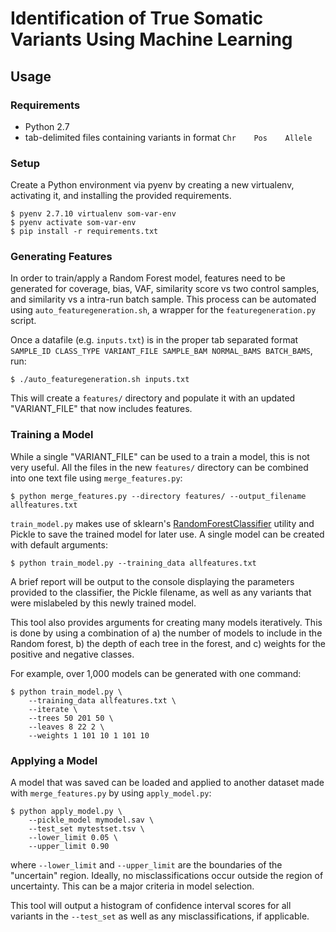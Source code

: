 # Identification of True Somatic Variants Using Machine Learning

## Usage

### Requirements
+ Python 2.7
+ tab-delimited files containing variants in format `Chr    Pos    Allele`

### Setup
Create a Python environment via pyenv by creating a new virtualenv, activating
it, and installing the provided requirements.
```console
$ pyenv 2.7.10 virtualenv som-var-env
$ pyenv activate som-var-env
$ pip install -r requirements.txt
```

### Generating Features
In order to train/apply a Random Forest model, features need to be generated for
coverage, bias, VAF, similarity score vs two control samples, and similarity vs a intra-run batch sample. This
process can be automated using `auto_featuregeneration.sh`, a wrapper for the
`featuregeneration.py` script. 

Once a datafile (e.g. `inputs.txt`) is in the proper tab separated format
`SAMPLE_ID CLASS_TYPE VARIANT_FILE SAMPLE_BAM NORMAL_BAMS BATCH_BAMS`, run:
```console
$ ./auto_featuregeneration.sh inputs.txt
```

This will create a `features/` directory and populate it with an updated
"VARIANT_FILE" that now includes features.

### Training a Model
While a single "VARIANT_FILE" can be used to a train a model, this is not very
useful. All the files in the new `features/` directory can be combined into one
text file using `merge_features.py`:

```console
$ python merge_features.py --directory features/ --output_filename allfeatures.txt
```

`train_model.py` makes use of sklearn's
[RandomForestClassifier](https://scikit-learn.org/stable/modules/generated/sklearn.ensemble.RandomForestClassifier.html) utility and
Pickle to save the trained model for later use. A single model can be created
with default arguments:
```console
$ python train_model.py --training_data allfeatures.txt
```

A brief report will be output to the console displaying the parameters provided
to the classifier, the Pickle filename, as well as any variants that were
mislabeled by this newly trained model.

This tool also provides arguments for creating many models iteratively. This is
done by using a combination of a) the number of models to include in the Random 
forest, b) the depth of each tree in the forest, and c) weights for the positive
and negative classes. 

For example, over 1,000 models can be generated with one command:
```console
$ python train_model.py \
    --training_data allfeatures.txt \
    --iterate \
    --trees 50 201 50 \
    --leaves 8 22 2 \
    --weights 1 101 10 1 101 10
```

### Applying a Model
A model that was saved can be loaded and applied to another dataset made with
`merge_features.py` by using `apply_model.py`:
```console
$ python apply_model.py \
    --pickle_model mymodel.sav \
    --test_set mytestset.tsv \
    --lower_limit 0.05 \
    --upper_limit 0.90
```
where `--lower_limit` and `--upper_limit` are the boundaries of the "uncertain"
region. Ideally, no misclassifications occur outside the region of uncertainty.
This can be a major criteria in model selection.

This tool will output a histogram of confidence interval scores for all variants
in the `--test_set` as well as any misclassifications, if applicable. 

